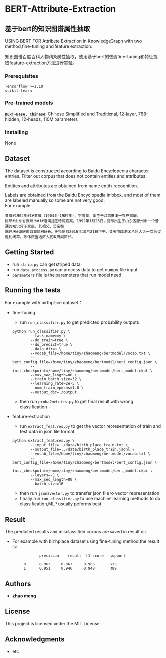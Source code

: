 
# BERT-Attribute-Extraction
##  基于bert的知识图谱属性抽取
USING BERT FOR Attribute Extraction in KnowledgeGraph with two method,fine-tuning and feature extraction.
 
知识图谱百度百科人物词条属性抽取，使用基于bert的微调fine-tuning和特征提取feature-extraction方法进行实验。


### Prerequisites


```
Tensorflow >=1.10
scikit-learn
```
### Pre-trained models
 **[`BERT-Base, Chinese`](https://storage.googleapis.com/bert_models/2018_11_03/chinese_L-12_H-768_A-12.zip)**:
    Chinese Simplified and Traditional, 12-layer, 768-hidden, 12-heads, 110M
    parameters
    
### Installing

None
## Dataset

The dataset is constructed according to Baidu Encyclopedia character entries.
Filter out corpus that does not contain entities and attributes.

Entities and attributes are  obtained from name entity recognition.

Labels are  obtained from the  Baidu Encyclopedia infobox, and most of them are labeled manually,so some are not very good.  
For example:
    
    黄维#1904年#1#黄维（1904年-1989年），字悟我，出生于江西贵溪一农户家庭。        
    陈昂#山东省滕州市#1#邀请担任诗词嘉宾。1992年1月26日，陈昂出生于山东省滕州市一个普通的知识分子家庭，其祖父、父亲都
    陈伟庆#肇庆市鼎湖区#0#长。任免信息2016年10月21日下午，肇庆市鼎湖区八届人大一次会议胜利闭幕。陈伟庆当选区人民政府副区长。
## Getting Started

* run `strip.py` can get striped data
* run `data_process.py` can process data to get numpy file input
* `parameters` file is the parameters that run model need

## Running the tests

For example with birthplace dataset：
    
* fine-tuning
    * run `run_classifier.py` to get predicted probability outputs
    ```shell
    python run_classifier.py \
            --task_name=my \
            --do_train=true \
            --do_predict=true \
            --data_dir=a \
            --vocab_file=/home/tiny/zhaomeng/bertmodel/vocab.txt \
            --bert_config_file=/home/tiny/zhaomeng/bertmodel/bert_config.json \
            --init_checkpoint=/home/tiny/zhaomeng/bertmodel/bert_model.ckpt \
            --max_seq_length=80 \
            --train_batch_size=32 \
            --learning_rate=2e-5 \
            --num_train_epochs=1.0 \
            --output_dir=./output
    ```    
    * then run `proba2metrics.py` to get final result with wrong classification

* feature-extraction
    * run `extract_features.py` to get the vector representation of train and test data in json file format
    ```shell
    python extract_features.py \
            --input_file=../data/birth_place_train.txt \
            --output_file=../data/birth_place_train.jsonl \
            --vocab_file=/home/tiny/zhaomeng/bertmodel/vocab.txt \
            --bert_config_file=/home/tiny/zhaomeng/bertmodel/bert_config.json \
            --init_checkpoint=/home/tiny/zhaomeng/bertmodel/bert_model.ckpt \
            --layers=-1 \
            --max_seq_length=80 \
            --batch_size=16
    ```    
    * then run `json2vector.py` to transfer json file to vector representation
    * finally run `run_classifier.py` to use machine learning methods to do classification,MLP usually peforms best 

## Result
The predicted results and misclassified corpus are saved in result dir.
* For example with birthplace dataset using fine-tuning method,the result is:    

                  precision    recall  f1-score   support

           0      0.963     0.967     0.965       573
           1      0.951     0.946     0.948       389
## Authors

* **zhao meng** 
## License

This project is licensed under the MIT License 

## Acknowledgments

* etc
